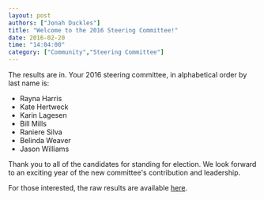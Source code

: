```yaml
---
layout: post
authors: ["Jonah Duckles"]
title: "Welcome to the 2016 Steering Committee!"
date: 2016-02-20
time: "14:04:00"
category: ["Community","Steering Committee"]
---
```


The results are in. Your 2016 steering committee, in alphabetical order by last name is:

* Rayna Harris
* Kate Hertweck
* Karin Lagesen
* Bill Mills
* Raniere Silva
* Belinda Weaver
* Jason Williams

Thank you to all of the candidates for standing for election. We look
forward to an exciting year of the new committee's contribution and leadership.

For those interested, the raw results are available
 [here](https://github.com/swcarpentry/board/elections/2016/results.md).
